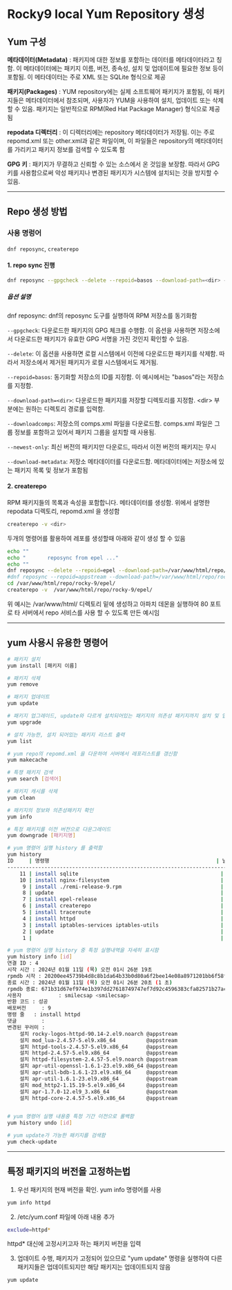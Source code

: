 # Rocky9 local Yum Repository 생성
## Yum 구성
**메타데이터(Metadata)** : 패키지에 대한 정보를 포함하는 데이터를 메타데이터라고 칭함. 이 메타데이터에는 패키지 이름, 버전, 종속성, 설치 및 업데이트에 필요한 정보 등이 포함됨. 이 메타데이터는 주로 XML 또는 SQLite 형식으로 제공

**패키지(Packages)** : YUM repository에는 실제 소프트웨어 패키지가 포함됨, 이 패키지들은 메타데이터에서 참조되며, 사용자가 YUM을 사용하여 설치, 업데이트 또는 삭제할 수 있음. 패키지는 일반적으로 RPM(Red Hat Package Manager) 형식으로 제공됨

**repodata 디렉터리** : 이 디렉터리에는 repository 메타데이터가 저장됨. 이는 주로 repomd.xml 또는 other.xml과 같은 파일이며, 이 파일들은 repository의 메타데이터를 가리키고 패키지 정보를 검색할 수 있도록 함

**GPG 키** : 패키지가 무결하고 신뢰할 수 있는 소스에서 온 것임을 보장함. 따라서 GPG 키를 사용함으로써 악성 패키지나 변경된 패키지가 시스템에 설치되는 것을 방지할 수 있음.

---

## Repo 생성 방법
### 사용 명렁어
`dnf reposync`, `createrepo`

#### 1. repo sync 진행
```bash
dnf reposync --gpgcheck --delete --repoid=basos --download-path=<dir> --downloadcomps --newest-only --download-metadata
```
##### 옵션 설명
dnf reposync: dnf의 reposync 도구를 실행하여 RPM 저장소를 동기화함

`--gpgcheck`: 다운로드한 패키지의 GPG 체크를 수행함. 이 옵션을 사용하면 저장소에서 다운로드한 패키지가 유효한 GPG 서명을 가진 것인지 확인할 수 있음.

`--delete`: 이 옵션을 사용하면 로컬 시스템에서 이전에 다운로드한 패키지를 삭제함. 따라서 저장소에서 제거된 패키지가 로컬 시스템에서도 제거됨.

`--repoid=basos`: 동기화할 저장소의 ID를 지정함. 이 예시에서는 "basos"라는 저장소를 지정함.

`--download-path=<dir>`: 다운로드한 패키지를 저장할 디렉토리를 지정함. \<dir> 부분에는 원하는 디렉토리 경로를 입력함.

`--downloadcomps`: 저장소의 comps.xml 파일을 다운로드함. comps.xml 파일은 그룹 정보를 포함하고 있어서 패키지 그룹을 설치할 때 사용됨.

`--newest-only`: 최신 버전의 패키지만 다운로드, 따라서 이전 버전의 패키지는 무시

`--download-metadata`: 저장소 메타데이터를 다운로드함. 메타데이터에는 저장소에 있는 패키지 목록 및 정보가 포함됨

#### 2. createrepo
RPM 패키지들의 목록과 속성을 포함합니다. 메타데이터를 생성함. 위에서 설명한 repodata 디렉토리, repomd.xml 을 생성함

```bash
createrepo -v <dir>
```
두개의 명령어를 활용하여 레포를 생성할때 아래와 같이 생성 할 수 있음

```bash
echo ""
echo "       reposync from epel ..."
echo ""
dnf reposync --delete --repoid=epel --download-path=/var/www/html/repo/rocky-9/ --downloadcomps --newest-only --download-metadata
#dnf reposync --repoid=appstream --download-path=/var/www/html/repo/rocky-8/ --downloadcomps --download-metadata
cd /var/www/html/repo/rocky-9/epel/
createrepo -v  /var/www/html/repo/rocky-9/epel/
```

위 예시는 /var/www/html/ 디렉토리 밑에 생성하고 아파치 데몬을 실행하여 80 포트로 타 서버에서 repo 서비스를 사용 할 수 있도록 만든 예시임

---

## yum 사용시 유용한 명령어
```bash
# 패키지 설치
yum install [패키지 이름]

# 패키지 삭제
yum remove

# 패키지 업데이트
yum update

# 패키지 업그레이드, update와 다르게 설치되어있는 패키지의 의존성 패키지까지 설치 및 업데이트를 함
yum upgrade

# 설치 가능한, 설치 되어있는 패키지 리스트 출력
yum list

# yum repo의 repomd.xml 을 다운하여 서버에서 레포리스트를 갱신함
yum makecache

# 특쟁 패키지 검색
yum search [검색어]

# 패키지 캐시를 삭제
yum clean

# 패키지의 정보와 의존성패키지 확인
yum info

# 특정 패키지를 이전 버전으로 다운그레이드
yum downgrade [패키지명]

# yum 명령어 실행 history 를 출력함
yum history
ID     | 명령행                                                      | 날짜와 시간      | 작업           | 변경됨
------------------------------------------------------------------------------------------------------------------
    11 | install sqlite                                              | 2024-04-04 00:38 | Install        |    1
    10 | install nginx-filesystem                                    | 2024-04-01 11:20 | Install        |    1
     9 | install ./remi-release-9.rpm                                | 2024-03-29 04:01 | Install        |    1
     8 | update                                                      | 2024-03-27 00:42 | I, U           |  136 E<
     7 | install epel-release                                        | 2024-03-14 00:56 | Install        |    1 >E
     6 | install createrepo                                          | 2024-03-13 22:27 | Install        |    2
     5 | install traceroute                                          | 2024-01-19 01:00 | Install        |    1
     4 | install httpd                                               | 2024-01-11 01:26 | Install        |   11
     3 | install iptables-services iptables-utils                    | 2024-01-11 01:18 | Install        |    2
     2 | update                                                      | 2024-01-10 02:31 | I, U           |  437 E<
     1 |                                                             | 2024-01-10 10:56 | Install        | 1186 >E

# yum 명령어 실행 history 중 특정 실행내역을 자세히 표시함
yum history info [id]
연결 ID : 4
시작 시간 : 2024년 01월 11일 (목) 오전 01시 26분 19초
rpmdb 시작 : 20200ee45739b4d8c8b1da64b33b0d80a6f2bee14e08a8971201bb6f58f42ced
종료 시간 : 2024년 01월 11일 (목) 오전 01시 26분 20초 (1 초)
rpmdb 종료: 671b31d67ef974e1b397dd27618749747ef7d92c4596383cfa82571b27ac4173
사용자            : smilecsap <smilecsap>
반환 코드 : 성공
배포버전     : 9
명령 줄   : install httpd
댓글        :
변경된 꾸러미 :
    설치 rocky-logos-httpd-90.14-2.el9.noarch @appstream
    설치 mod_lua-2.4.57-5.el9.x86_64          @appstream
    설치 httpd-tools-2.4.57-5.el9.x86_64      @appstream
    설치 httpd-2.4.57-5.el9.x86_64            @appstream
    설치 httpd-filesystem-2.4.57-5.el9.noarch @appstream
    설치 apr-util-openssl-1.6.1-23.el9.x86_64 @appstream
    설치 apr-util-bdb-1.6.1-23.el9.x86_64     @appstream
    설치 apr-util-1.6.1-23.el9.x86_64         @appstream
    설치 mod_http2-1.15.19-5.el9.x86_64       @appstream
    설치 apr-1.7.0-12.el9_3.x86_64            @appstream
    설치 httpd-core-2.4.57-5.el9.x86_64       @appstream


# yum 명령어 실행 내용중 특정 기간 이전으로 롤백함
yum history undo [id]

# yum update가 가능한 패키지를 검색함
yum check-update
```

---

## 특정 패키지의 버전을 고정하는법

1. 우선 패키지의 현재 버전을 확인. yum info 명령어를 사용
```bash
yum info httpd
```
2. /etc/yum.conf 파일에 아래 내용 추가
```bash
exclude=httpd*
```
httpd* 대신에 고정시키고자 하는 패키지 버전을 입력

3. 업데이트 수행, 패키지가 고정되어 있으므로 "yum update" 명령을 실행하여 다른 패키지들은 업데이트되지만 해당 패키지는 업데이트되지 않음
```bash
yum update
```
